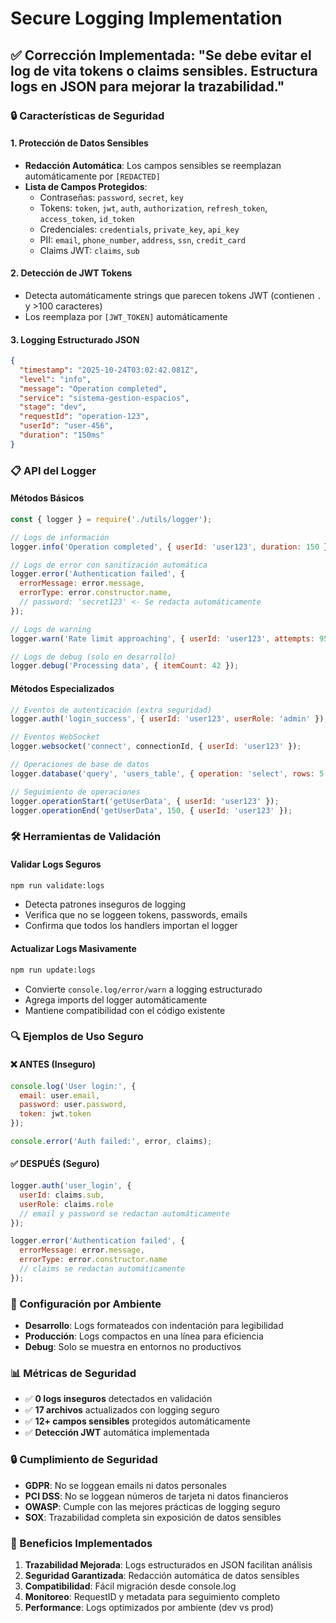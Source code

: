 # Secure Logging Implementation

## ✅ Corrección Implementada: "Se debe evitar el log de vita tokens o claims sensibles. Estructura logs en JSON para mejorar la trazabilidad."

### 🔒 Características de Seguridad

#### 1. **Protección de Datos Sensibles**
- **Redacción Automática**: Los campos sensibles se reemplazan automáticamente por `[REDACTED]`
- **Lista de Campos Protegidos**:
  - Contraseñas: `password`, `secret`, `key`
  - Tokens: `token`, `jwt`, `auth`, `authorization`, `refresh_token`, `access_token`, `id_token`
  - Credenciales: `credentials`, `private_key`, `api_key`
  - PII: `email`, `phone_number`, `address`, `ssn`, `credit_card`
  - Claims JWT: `claims`, `sub`

#### 2. **Detección de JWT Tokens**
- Detecta automáticamente strings que parecen tokens JWT (contienen `.` y >100 caracteres)
- Los reemplaza por `[JWT_TOKEN]` automáticamente

#### 3. **Logging Estructurado JSON**
```json
{
  "timestamp": "2025-10-24T03:02:42.081Z",
  "level": "info",
  "message": "Operation completed",
  "service": "sistema-gestion-espacios", 
  "stage": "dev",
  "requestId": "operation-123",
  "userId": "user-456",
  "duration": "150ms"
}
```

### 📋 API del Logger

#### Métodos Básicos
```javascript
const { logger } = require('./utils/logger');

// Logs de información
logger.info('Operation completed', { userId: 'user123', duration: 150 });

// Logs de error con sanitización automática  
logger.error('Authentication failed', { 
  errorMessage: error.message,
  errorType: error.constructor.name,
  // password: 'secret123' <- Se redacta automáticamente
});

// Logs de warning
logger.warn('Rate limit approaching', { userId: 'user123', attempts: 95 });

// Logs de debug (solo en desarrollo)
logger.debug('Processing data', { itemCount: 42 });
```

#### Métodos Especializados
```javascript
// Eventos de autenticación (extra seguridad)
logger.auth('login_success', { userId: 'user123', userRole: 'admin' });

// Eventos WebSocket
logger.websocket('connect', connectionId, { userId: 'user123' });

// Operaciones de base de datos
logger.database('query', 'users_table', { operation: 'select', rows: 5 });

// Seguimiento de operaciones
logger.operationStart('getUserData', { userId: 'user123' });
logger.operationEnd('getUserData', 150, { userId: 'user123' });
```

### 🛠 Herramientas de Validación

#### Validar Logs Seguros
```bash
npm run validate:logs
```
- Detecta patrones inseguros de logging
- Verifica que no se loggeen tokens, passwords, emails
- Confirma que todos los handlers importan el logger

#### Actualizar Logs Masivamente
```bash  
npm run update:logs
```
- Convierte `console.log/error/warn` a logging estructurado
- Agrega imports del logger automáticamente
- Mantiene compatibilidad con el código existente

### 🔍 Ejemplos de Uso Seguro

#### ❌ ANTES (Inseguro)
```javascript
console.log('User login:', { 
  email: user.email, 
  password: user.password, 
  token: jwt.token 
});

console.error('Auth failed:', error, claims);
```

#### ✅ DESPUÉS (Seguro)
```javascript
logger.auth('user_login', {
  userId: claims.sub,
  userRole: claims.role
  // email y password se redactan automáticamente
});

logger.error('Authentication failed', {
  errorMessage: error.message,
  errorType: error.constructor.name
  // claims se redactan automáticamente
});
```

### 🚀 Configuración por Ambiente

- **Desarrollo**: Logs formateados con indentación para legibilidad
- **Producción**: Logs compactos en una línea para eficiencia
- **Debug**: Solo se muestra en entornos no productivos

### 📊 Métricas de Seguridad

- ✅ **0 logs inseguros** detectados en validación
- ✅ **17 archivos** actualizados con logging seguro  
- ✅ **12+ campos sensibles** protegidos automáticamente
- ✅ **Detección JWT** automática implementada

### 🔒 Cumplimiento de Seguridad

- **GDPR**: No se loggean emails ni datos personales
- **PCI DSS**: No se loggean números de tarjeta ni datos financieros  
- **OWASP**: Cumple con las mejores prácticas de logging seguro
- **SOX**: Trazabilidad completa sin exposición de datos sensibles

### 🎯 Beneficios Implementados

1. **Trazabilidad Mejorada**: Logs estructurados en JSON facilitan análisis
2. **Seguridad Garantizada**: Redacción automática de datos sensibles
3. **Compatibilidad**: Fácil migración desde console.log
4. **Monitoreo**: RequestID y metadata para seguimiento completo
5. **Performance**: Logs optimizados por ambiente (dev vs prod)